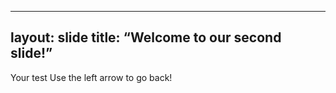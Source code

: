



---
layout: slide
title: “Welcome to our second slide!”
---
Your test
Use the left arrow to go back!


